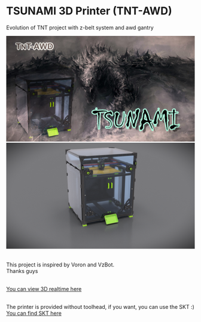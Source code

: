 # TSUNAMI 3D Printer (TNT-AWD)
Evolution of TNT project with z-belt system and awd gantry

![Alt text](./Images/awd.jpg)<br/>
![Alt text](./Images/tnt.png)<br/>
<br/>

This project is inspired by Voron and VzBot.<br/>
Thanks guys<br/><br/>

[You can view 3D realtime here](https://a360.co/456dvTG)<br/><br/>
 

 
The printer is provided without toolhead, if you want, you can use the SKT :) <br/>
[You can find SKT here](https://github.com/insane78/Voron-SKT)
 
